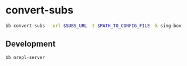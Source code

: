 # convert-subs

```sh
bb convert-subs --url $SUBS_URL -t $PATH_TO_CONFIG_FILE -k sing-box
```

## Development

```
bb nrepl-server
```
